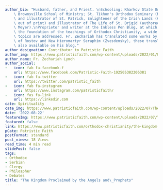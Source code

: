 ```yaml
---
author_bio: "Husband, father, and Priest. \nSchooling: Kharkov State University (Ukraine);\
    \ Brownsville School of Ministry; St. Tikhon's Orthodox Seminary (M.Div.).\nAuthor\
    \ and illustrator of St. Patrick, Enlightener of the Irish Lands (Conciliar Press,\
    \ out of print) and illustrator of The Life of St. Brigid (authored by Jane G.\
    \ Meyer).\nProprietor and writer at the Inkless Pen Blog, at which, based on \
    \ the foundation of the teachings of Orthodox Christianity, a wide variety of\
    \ topics are addressed. Fr. Zechariah has translated some works by St. Dimitry\
    \ of Rostov and New Hieromartyr Seraphim (Zvesdensky), these translations are\
    \ also available on his blog."
author_designation: Contributor to Patristic Faith
author_img: https://www.patristicfaith.com/wp-content/uploads/2022/01/Fr.-Zechariah-Lynch-150x150.png
author_name: Fr. Zechariah Lynch
author_social:
-   icon: fab fa-facebook-f
    url: https://www.facebook.com/Patristic-Faith-102505382206381
-   icon: fab fa-twitter
    url: https://twitter.com/patristic_faith
-   icon: fab fa-instagram
    url: https://www.instagram.com/patristicfaith/
-   icon: fas fa-link
    url: https://linkedin.com
cate: Spirituality
cate_img: https://www.patristicfaith.com/wp-content/uploads/2022/07/The-Kingdom-Proclaimed-by-the-Angels-and-Prophets.png
date: '2022-08-22'
featureImg: https://www.patristicfaith.com/wp-content/uploads/2022/07/The-Kingdom-Proclaimed-by-the-Angels-and-Prophets.png
featured: false
link: https://www.patristicfaith.com/orthodox-christianity/the-kingdom-proclaimed-by-the-angels-and-prophets/
pCate: Patristic Faith
postFormat: standard
post_views: 18 Views
read_time: 4 min read
slidePost: false
tags:
- Orthodox
- Serbian
- Clergy
- Philospher
- Debates
title: "The Kingdom Proclaimed by the Angels and\_Prophets"
---
```


